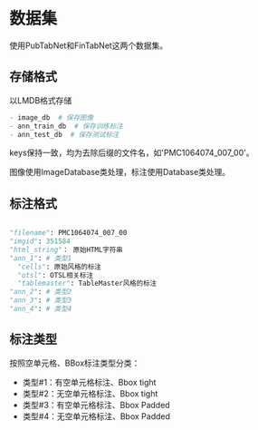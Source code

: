 # 数据集

使用PubTabNet和FinTabNet这两个数据集。

## 存储格式

以LMDB格式存储

```python
- image_db  # 保存图像
- ann_train_db  # 保存训练标注
- ann_test_db  # 保存测试标注
```
keys保持一致，均为去除后缀的文件名，如'PMC1064074_007_00'。

图像使用ImageDatabase类处理，标注使用Database类处理。

## 标注格式

```python

"filename": PMC1064074_007_00
"imgid": 351584
"html_string"： 原始HTML字符串
"ann_1": # 类型1
  "cells": 原始风格的标注
  "otsl": OTSL相关标注
  "tablemaster": TableMaster风格的标注
"ann_2": # 类型2
"ann_3": # 类型3
"ann_4": # 类型4

```

## 标注类型

按照空单元格、BBox标注类型分类：

- 类型#1：有空单元格标注、Bbox tight
- 类型#2：无空单元格标注、Bbox tight
- 类型#3：有空单元格标注、Bbox Padded
- 类型#4：无空单元格标注、Bbox Padded
